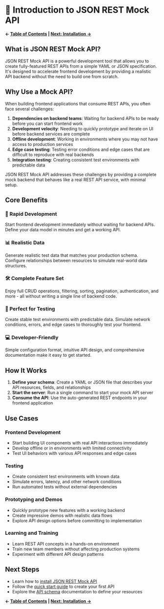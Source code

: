 # 👋 Introduction to JSON REST Mock API

**← [Table of Contents](./README.md) | [Next: Installation →](./installation.md)**

## What is JSON REST Mock API?

JSON REST Mock API is a powerful development tool that allows you to create fully-featured REST APIs from a simple YAML or JSON specification. It's designed to accelerate frontend development by providing a realistic API backend without the need to build one from scratch.

## Why Use a Mock API?

When building frontend applications that consume REST APIs, you often face several challenges:

1. **Dependencies on backend teams**: Waiting for backend APIs to be ready before you can start frontend work
2. **Development velocity**: Needing to quickly prototype and iterate on UI before backend services are complete
3. **Offline development**: Working in environments where you may not have access to production services
4. **Edge case testing**: Testing error conditions and edge cases that are difficult to reproduce with real backends
5. **Integration testing**: Creating consistent test environments with predictable data

JSON REST Mock API addresses these challenges by providing a complete mock backend that behaves like a real REST API service, with minimal setup.

## Core Benefits

### 🚀 Rapid Development

Start frontend development immediately without waiting for backend APIs. Define your data model in minutes and get a working API.

### 📊 Realistic Data

Generate realistic test data that matches your production schema. Configure relationships between resources to simulate real-world data structures.

### 🛠️ Complete Feature Set

Enjoy full CRUD operations, filtering, sorting, pagination, authentication, and more - all without writing a single line of backend code.

### 🧪 Perfect for Testing

Create stable test environments with predictable data. Simulate network conditions, errors, and edge cases to thoroughly test your frontend.

### 💻 Developer-Friendly

Simple configuration format, intuitive API design, and comprehensive documentation make it easy to get started.

## How It Works

1. **Define your schema**: Create a YAML or JSON file that describes your API resources, fields, and relationships
2. **Start the server**: Run a single command to start your mock API server
3. **Consume the API**: Use the auto-generated REST endpoints in your frontend application

## Use Cases

### Frontend Development

- Start building UI components with real API interactions immediately
- Develop offline or in environments with limited connectivity
- Test UI behaviors with various API responses and edge cases

### Testing

- Create consistent test environments with known data
- Simulate errors, latency, and other network conditions
- Run automated tests without external dependencies

### Prototyping and Demos

- Quickly prototype new features with a working backend
- Create impressive demos with realistic data flows
- Explore API design options before committing to implementation

### Learning and Training

- Learn REST API concepts in a hands-on environment
- Train new team members without affecting production systems
- Experiment with different API design patterns

## Next Steps

- Learn how to [install JSON REST Mock API](./installation.md)
- Follow the [quick start guide](./quick-start.md) to create your first API
- Explore the [API schema](./schema.md) documentation to define your resources

**← [Table of Contents](./README.md) | [Next: Installation →](./installation.md)**